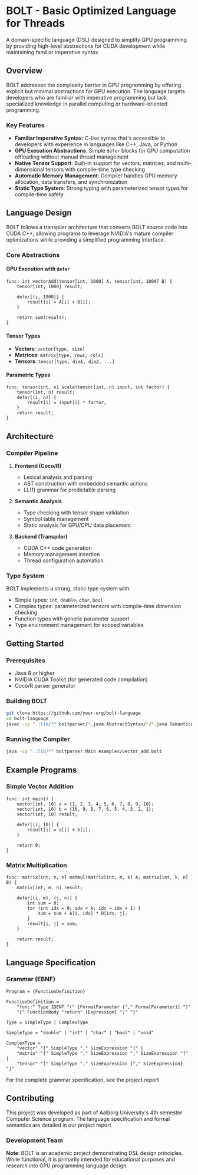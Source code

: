 # BOLT - Basic Optimized Language for Threads

A domain-specific language (DSL) designed to simplify GPU programming by providing high-level abstractions for CUDA development while maintaining familiar imperative syntax.

## Overview

BOLT addresses the complexity barrier in GPU programming by offering explicit but minimal abstractions for GPU execution. The language targets developers who are familiar with imperative programming but lack specialized knowledge in parallel computing or hardware-oriented programming.

### Key Features

- **Familiar Imperative Syntax**: C-like syntax that's accessible to developers with experience in languages like C++, Java, or Python
- **GPU Execution Abstractions**: Simple `defer` blocks for GPU computation offloading without manual thread management
- **Native Tensor Support**: Built-in support for vectors, matrices, and multi-dimensional tensors with compile-time type checking
- **Automatic Memory Management**: Compiler handles GPU memory allocation, data transfers, and synchronization
- **Static Type System**: Strong typing with parameterized tensor types for compile-time safety

## Language Design

BOLT follows a transpiler architecture that converts BOLT source code into CUDA C++, allowing programs to leverage NVIDIA's mature compiler optimizations while providing a simplified programming interface.

### Core Abstractions

#### GPU Execution with `defer`
```bolt
func: int vectorAdd(tensor[int, 1000] A, tensor[int, 1000] B) {
    tensor[int, 1000] result;
    
    defer[(i, 1000)] {
        result[i] = A[i] + B[i];
    }
    
    return sum(result);
}
```

#### Tensor Types
- **Vectors**: `vector[type, size]`
- **Matrices**: `matrix[type, rows, cols]` 
- **Tensors**: `tensor[type, dim1, dim2, ...]`

#### Parametric Types
```bolt
func: tensor[int, n] scale(tensor[int, n] input, int factor) {
    tensor[int, n] result;
    defer[(i, n)] {
        result[i] = input[i] * factor;
    }
    return result;
}
```

## Architecture

### Compiler Pipeline

1. **Frontend (Coco/R)**
   - Lexical analysis and parsing
   - AST construction with embedded semantic actions
   - LL(1) grammar for predictable parsing

2. **Semantic Analysis**
   - Type checking with tensor shape validation
   - Symbol table management
   - Static analysis for GPU/CPU data placement

3. **Backend (Transpiler)**
   - CUDA C++ code generation
   - Memory management insertion
   - Thread configuration automation

### Type System

BOLT implements a strong, static type system with:
- Simple types: `int`, `double`, `char`, `bool`
- Complex types: parameterized tensors with compile-time dimension checking
- Function types with generic parameter support
- Type environment management for scoped variables


## Getting Started

### Prerequisites

- Java 8 or higher
- NVIDIA CUDA Toolkit (for generated code compilation)
- Coco/R parser generator

### Building BOLT

```bash
git clone https://github.com/your-org/bolt-language
cd bolt-language
javac -cp ".:lib/*" boltparser/*.java AbstractSyntax/*/*.java SemanticAnalysis/*.java
```

### Running the Compiler

```bash
java -cp ".:lib/*" boltparser.Main examples/vector_add.bolt
```

## Example Programs

### Simple Vector Addition
```bolt
func: int main() {
    vector[int, 10] a = {1, 2, 3, 4, 5, 6, 7, 8, 9, 10};
    vector[int, 10] b = {10, 9, 8, 7, 6, 5, 4, 3, 2, 1};
    vector[int, 10] result;
    
    defer[(i, 10)] {
        result[i] = a[i] + b[i];
    }
    
    return 0;
}
```

### Matrix Multiplication
```bolt
func: matrix[int, m, n] matmul(matrix[int, m, k] A, matrix[int, k, n] B) {
    matrix[int, m, n] result;
    
    defer[(i, m), (j, n)] {
        int sum = 0;
        for (int idx = 0; idx < k; idx = idx + 1) {
            sum = sum + A[i, idx] * B[idx, j];
        }
        result[i, j] = sum;
    }
    
    return result;
}
```


## Language Specification

### Grammar (EBNF)

```ebnf
Program = {FunctionDefinition}

FunctionDefinition = 
    "func:" Type IDENT "(" [FormalParameter {"," FormalParameter}] ")"
    "{" FunctionBody "return" [Expression] ";" "}"

Type = SimpleType | ComplexType

SimpleType = "double" | "int" | "char" | "bool" | "void"

ComplexType = 
    "vector" "[" SimpleType "," SizeExpression "]" |
    "matrix" "[" SimpleType "," SizeExpression "," SizeExpression "]" |
    "tensor" "[" SimpleType "," SizeExpression {"," SizeExpression} "]"
```

For the complete grammar specification, see the project report


## Contributing

This project was developed as part of Aalborg University's 4th semester Computer Science program. The language specification and formal semantics are detailed in our project report.

### Development Team


**Note**: BOLT is an academic project demonstrating DSL design principles. While functional, it is primarily intended for educational purposes and research into GPU programming language design.